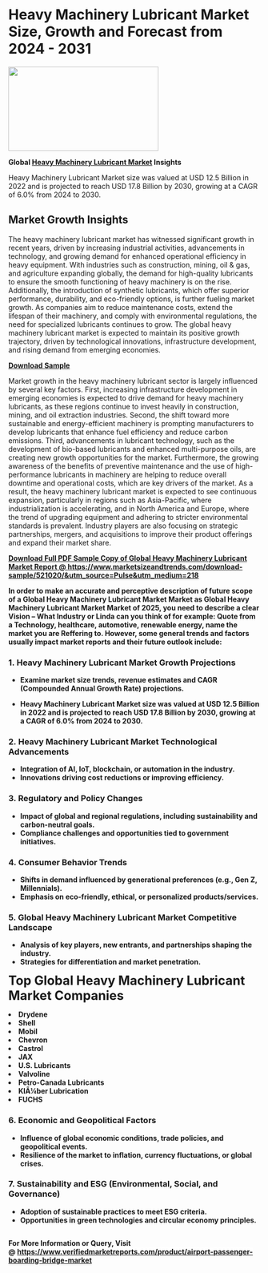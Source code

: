 <H1>Heavy Machinery Lubricant Market Size, Growth and Forecast from 2024 - 2031</H1><img class="aligncenter size-medium wp-image-584254" src="https://thirdeyenews.in/wp-content/uploads/2024/09/Global-Market-Research-300x168.jpeg" alt="" width="300" height="168" /><p><strong>Global&nbsp;<a href="https://www.marketsizeandtrends.com/download-sample/521020/&amp;utm_source=Pulse&amp;utm_medium=218">Heavy Machinery Lubricant Market</a> Insights</strong></p><p>Heavy Machinery Lubricant Market size was valued at USD 12.5 Billion in 2022 and is projected to reach USD 17.8 Billion by 2030, growing at a CAGR of 6.0% from 2024 to 2030.</p><p><h2>Market Growth Insights</h2> <p>The heavy machinery lubricant market has witnessed significant growth in recent years, driven by increasing industrial activities, advancements in technology, and growing demand for enhanced operational efficiency in heavy equipment. With industries such as construction, mining, oil & gas, and agriculture expanding globally, the demand for high-quality lubricants to ensure the smooth functioning of heavy machinery is on the rise. Additionally, the introduction of synthetic lubricants, which offer superior performance, durability, and eco-friendly options, is further fueling market growth. As companies aim to reduce maintenance costs, extend the lifespan of their machinery, and comply with environmental regulations, the need for specialized lubricants continues to grow. The global heavy machinery lubricant market is expected to maintain its positive growth trajectory, driven by technological innovations, infrastructure development, and rising demand from emerging economies.</p> <p><strong><a href="#">Download Sample</a></strong></p> <p>Market growth in the heavy machinery lubricant sector is largely influenced by several key factors. First, increasing infrastructure development in emerging economies is expected to drive demand for heavy machinery lubricants, as these regions continue to invest heavily in construction, mining, and oil extraction industries. Second, the shift toward more sustainable and energy-efficient machinery is prompting manufacturers to develop lubricants that enhance fuel efficiency and reduce carbon emissions. Third, advancements in lubricant technology, such as the development of bio-based lubricants and enhanced multi-purpose oils, are creating new growth opportunities for the market. Furthermore, the growing awareness of the benefits of preventive maintenance and the use of high-performance lubricants in machinery are helping to reduce overall downtime and operational costs, which are key drivers of the market. As a result, the heavy machinery lubricant market is expected to see continuous expansion, particularly in regions such as Asia-Pacific, where industrialization is accelerating, and in North America and Europe, where the trend of upgrading equipment and adhering to stricter environmental standards is prevalent. Industry players are also focusing on strategic partnerships, mergers, and acquisitions to improve their product offerings and expand their market share.</p> <p><strong><a href="#"></p><p><span class=""><strong>Download Full PDF Sample Copy of Global Heavy Machinery Lubricant Market Report</strong> @ <a href="https://www.marketsizeandtrends.com/download-sample/521020/&amp;utm_source=Pulse&amp;utm_medium=218" target="_blank">https://www.marketsizeandtrends.com/download-sample/521020/&amp;utm_source=Pulse&amp;utm_medium=218</a></span></p><p>In order to make an accurate and perceptive description of future scope of a Global&nbsp;Heavy Machinery Lubricant Market Market as Global&nbsp;Heavy Machinery Lubricant Market Market of 2025, you need to describe a clear Vision &ndash; What Industry or Linda can you think of for example: Quote from a Technology, healthcare, automotive, renewable energy, name the market you are Reffering to. However, some general trends and factors usually impact market reports and their future outlook include:</p><h3>1.&nbsp;<strong>Heavy Machinery Lubricant Market Growth Projections</strong></h3><ul><li>Examine market size trends, revenue estimates and CAGR (Compounded Annual Growth Rate) projections.</li><li><p>Heavy Machinery Lubricant Market size was valued at USD 12.5 Billion in 2022 and is projected to reach USD 17.8 Billion by 2030, growing at a CAGR of 6.0% from 2024 to 2030.</p></li></ul><h3>2.&nbsp;<strong>Heavy Machinery Lubricant Market Technological Advancements</strong></h3><ul><li>Integration of AI, IoT, blockchain, or automation in the industry.</li><li>Innovations driving cost reductions or improving efficiency.</li></ul><h3>3.&nbsp;<strong>Regulatory and Policy Changes</strong></h3><ul><li>Impact of global and regional regulations, including sustainability and carbon-neutral goals.</li><li>Compliance challenges and opportunities tied to government initiatives.</li></ul><h3>4.&nbsp;<strong>Consumer Behavior Trends</strong></h3><ul><li>Shifts in demand influenced by generational preferences (e.g., Gen Z, Millennials).</li><li>Emphasis on eco-friendly, ethical, or personalized products/services.</li></ul><h3>5.&nbsp;<strong>Global Heavy Machinery Lubricant Market Competitive Landscape</strong></h3><ul><li>Analysis of key players, new entrants, and partnerships shaping the industry.</li><li>Strategies for differentiation and market penetration.</li></ul><p data-pm-slice="1 1 []"><span style="color: inherit; font-family: inherit; font-size: 25px;">Top Global Heavy Machinery Lubricant Market Companies</span></p><div class="" data-test-id=""><p><li>Drydene</li><li> Shell</li><li> Mobil</li><li> Chevron</li><li> Castrol</li><li> JAX</li><li> U.S. Lubricants</li><li> Valvoline</li><li> Petro-Canada Lubricants</li><li> KlÃ¼ber Lubrication</li><li> FUCHS</li></p></div><h3>6.&nbsp;<strong>Economic and Geopolitical Factors</strong></h3><ul><li>Influence of global economic conditions, trade policies, and geopolitical events.</li><li>Resilience of the market to inflation, currency fluctuations, or global crises.</li></ul><h3>7.&nbsp;<strong>Sustainability and ESG (Environmental, Social, and Governance)</strong></h3><ul><li>Adoption of sustainable practices to meet ESG criteria.</li><li>Opportunities in green technologies and circular economy principles.</li></ul><h2><strong style="font-size: 14px;">For More Information or Query, Visit @&nbsp;</strong><a style="background-color: #ffffff; font-size: 14px;" href="https://www.marketsizeandtrends.com/report/heavy-machinery-lubricant-market/" target="_blank">https://www.verifiedmarketreports.com/product/airport-passenger-boarding-bridge-market</a></h2>

